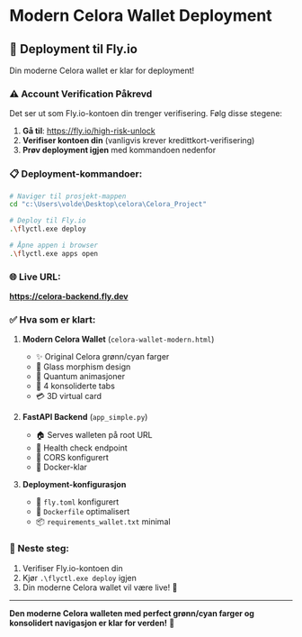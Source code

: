 # Modern Celora Wallet Deployment

## 🚀 Deployment til Fly.io

Din moderne Celora wallet er klar for deployment! 

### ⚠️ Account Verification Påkrevd

Det ser ut som Fly.io-kontoen din trenger verifisering. Følg disse stegene:

1. **Gå til**: https://fly.io/high-risk-unlock
2. **Verifiser kontoen din** (vanligvis krever kredittkort-verifisering)
3. **Prøv deployment igjen** med kommandoen nedenfor

### 📋 Deployment-kommandoer:

```bash
# Naviger til prosjekt-mappen
cd "c:\Users\volde\Desktop\celora\Celora_Project"

# Deploy til Fly.io
.\flyctl.exe deploy

# Åpne appen i browser
.\flyctl.exe apps open
```

### 🌐 Live URL:
**https://celora-backend.fly.dev**

### ✅ Hva som er klart:

1. **Modern Celora Wallet** (`celora-wallet-modern.html`)
   - ✨ Original Celora grønn/cyan farger
   - 🎨 Glass morphism design
   - 💫 Quantum animasjoner
   - 📱 4 konsoliderte tabs
   - 💳 3D virtual card

2. **FastAPI Backend** (`app_simple.py`)
   - 🏠 Serves walleten på root URL
   - 🔧 Health check endpoint
   - 📡 CORS konfigurert
   - 🐳 Docker-klar

3. **Deployment-konfigurasjon**
   - 📄 `fly.toml` konfigurert
   - 🐳 `Dockerfile` optimalisert
   - 📦 `requirements_wallet.txt` minimal

### 🎯 Neste steg:
1. Verifiser Fly.io-kontoen din
2. Kjør `.\flyctl.exe deploy` igjen
3. Din moderne Celora wallet vil være live! 🚀

---

**Den moderne Celora walleten med perfect grønn/cyan farger og konsolidert navigasjon er klar for verden!** 🌟

